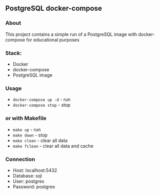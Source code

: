 ## PostgreSQL docker-compose

### About

This project contains a simple run of a PostgreSQL image with docker-compose for educational purposes

### Stack:

* Docker
* docker-compose
* PostgreSQL image

### Usage

* `docker-compose up -d` - run
* `docker-compose stop` - stop

### or with Makefile

* `make up` - run
* `make down` - stop
* `make clean` - clear all data
* `make fclean` - clear all data and cache

### Connection

* Host: localhost:5432
* Database: sql
* User: postgres
* Password: postgres
